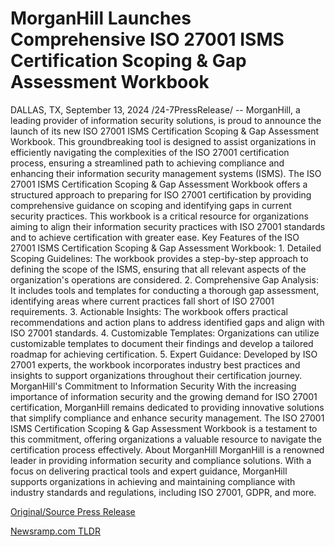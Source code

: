 # MorganHill Launches Comprehensive ISO 27001 ISMS Certification Scoping & Gap Assessment Workbook

DALLAS, TX, September 13, 2024 /24-7PressRelease/ -- MorganHill, a leading provider of information security solutions, is proud to announce the launch of its new ISO 27001 ISMS Certification Scoping & Gap Assessment Workbook. This groundbreaking tool is designed to assist organizations in efficiently navigating the complexities of the ISO 27001 certification process, ensuring a streamlined path to achieving compliance and enhancing their information security management systems (ISMS).  The ISO 27001 ISMS Certification Scoping & Gap Assessment Workbook offers a structured approach to preparing for ISO 27001 certification by providing comprehensive guidance on scoping and identifying gaps in current security practices. This workbook is a critical resource for organizations aiming to align their information security practices with ISO 27001 standards and to achieve certification with greater ease.  Key Features of the ISO 27001 ISMS Certification Scoping & Gap Assessment Workbook:  1. Detailed Scoping Guidelines: The workbook provides a step-by-step approach to defining the scope of the ISMS, ensuring that all relevant aspects of the organization's operations are considered. 2. Comprehensive Gap Analysis: It includes tools and templates for conducting a thorough gap assessment, identifying areas where current practices fall short of ISO 27001 requirements. 3. Actionable Insights: The workbook offers practical recommendations and action plans to address identified gaps and align with ISO 27001 standards. 4. Customizable Templates: Organizations can utilize customizable templates to document their findings and develop a tailored roadmap for achieving certification. 5. Expert Guidance: Developed by ISO 27001 experts, the workbook incorporates industry best practices and insights to support organizations throughout their certification journey.  MorganHill's Commitment to Information Security  With the increasing importance of information security and the growing demand for ISO 27001 certification, MorganHill remains dedicated to providing innovative solutions that simplify compliance and enhance security management. The ISO 27001 ISMS Certification Scoping & Gap Assessment Workbook is a testament to this commitment, offering organizations a valuable resource to navigate the certification process effectively.  About MorganHill  MorganHill is a renowned leader in providing information security and compliance solutions. With a focus on delivering practical tools and expert guidance, MorganHill supports organizations in achieving and maintaining compliance with industry standards and regulations, including ISO 27001, GDPR, and more. 

[Original/Source Press Release](https://www.24-7pressrelease.com/press-release/514263/morganhill-launches-comprehensive-iso-27001-isms-certification-scoping-gap-assessment-workbook) 

[Newsramp.com TLDR](https://newsramp.com/None) 